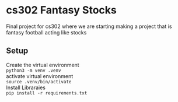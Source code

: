 # cs302 Fantasy Stocks
Final project for cs302 where we are starting making a project that is fantasy football acting like stocks

## Setup
Create the virtual environment \
```python3 -m venv .venv``` \
activate virtual environment \
```source .venv/bin/activate``` \
Install Libraraies \
```pip install -r requirements.txt```
